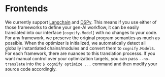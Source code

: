 # Frontends

We currently support [Langchain](./langchain/README.md) and [DSPy](./dspy/README.md). This means if you use either of those frameworks to define your gen-AI workflow, it can be easily translated into our interface (`cognify.Model`) with no changes to your code. For any framework, we preserve the original program semantics as much as possible. When the optimizer is initialized, we automatically detect all globally instantiated chains/modules and convert them to `cognify.Model`s. For each framework, there are nuances to this translation processs. If you want manual control over your optimization targets, you can pass `--no-translate` into the `$ cognify optimize ...` command and then modify your source code accordingly.
